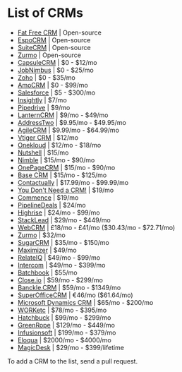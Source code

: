 # List of CRMs

* [Fat Free CRM](http://fatfreecrm.com) | Open-source
* [EspoCRM](http://www.espocrm.com) | Open-source
* [SuiteCRM](http://suitecrm.com) | Open-source
* [Zurmo](http://zurmo.org) | Open-source
* [CapsuleCRM](http://capsulecrm.com) | $0 - $12/mo
* [JobNimbus](http://www.jobnimbus.com) | $0 - $25/mo
* [Zoho](http://zoho.com) | $0 - $35/mo
* [AmoCRM](http://amocrm.com) | $0 - $99/mo
* [Salesforce](http://salesforce.com) | $5 - $300/mo
* [Insightly](http://insightly.com) | $7/mo
* [Pipedrive](http://pipedrive.com) | $9/mo
* [LanternCRM](http://lanterncrm.com) | $9/mo - $49/mo
* [AddressTwo](http://addresstwo.com) | $9.95/mo - $49.95/mo
* [AgileCRM](http://agilecrm.com) | $9.99/mo - $64.99/mo
* [Vtiger CRM](http://vtiger.com) | $12/mo
* [Onekloud](http://onekloud.com) | $12/mo - $18/mo
* [Nutshell](http://nutshell.com) | $15/mo
* [Nimble](http://nimble.com) | $15/mo - $90/mo
* [OnePageCRM](http://onepagecrm.com) | $15/mo - $90/mo
* [Base CRM](http://getbase.com) | $15/mo - $125/mo
* [Contactually](http://contactually.com) | $17.99/mo - $99.99/mo
* [You Don't Need a CRM!](http://youdontneedacrm.com) | $19/mo
* [Commence](http://commence.com) | $19/mo
* [PipelineDeals](http://pipelinedeals.com) | $24/mo
* [Highrise](http://highrisehq.com) | $24/mo - $99/mo
* [StackLead](http://stacklead.com) | $29/mo - $449/mo
* [WebCRM](http://webcrm.com) | £18/mo - £41/mo ($30.43/mo - $72.71/mo)
* [Zurmo](http://zurmo.com) | $32/mo
* [SugarCRM](http://sugarcrm.com) | $35/mo - $150/mo
* [Maximizer](http://maximizer.com) | $49/mo
* [RelateIQ](http://relateiq.com) | $49/mo - $99/mo
* [Intercom](http://intercom.io) | $49/mo - $399/mo
* [Batchbook](http://batchbook.com) | $55/mo
* [Close.io](http://close.io) | $59/mo - $299/mo
* [Banckle.CRM](http://banckle.com) | $59/mo - $1349/mo
* [SuperOfficeCRM](http://superoffice.com) | €46/mo ($61.64/mo)
* [Microsoft Dynamics CRM](http://microsoft.com/en-us/dynamics) | $65/mo - $200/mo
* [WORKetc](http://worketc.com/) | $78/mo - $395/mo
* [Hatchbuck](http://hatchbuck.com) | $99/mo - $299/mo
* [GreenRope](http://greenrope.com) | $129/mo - $449/mo
* [Infusionsoft](http://infusionsoft.com) | $199/mo - $379/mo
* [Eloqua](http://eloqua.com) | $2000/mo - $4000/mo
* [MagicDesk](http://magicdesk.com/) | $29/mo - $399/lifetime

To add a CRM to the list, send a pull request.
